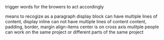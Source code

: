 <html> <body> </body> </html> trigger words for the browers to act accordingly <p> means to recogize as a paragraph
display block can have multiple lines of content, display inline can not have multiple lines of content
content, padding, border, margin
align-items center is on cross axis
mulitple people can work on the same project or different parts of the same project